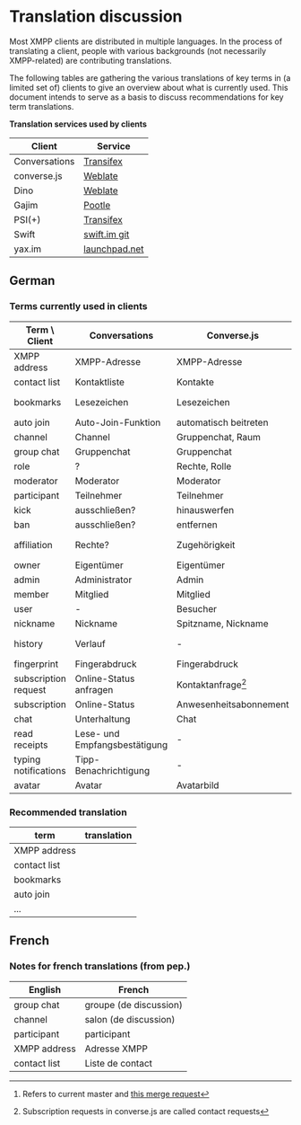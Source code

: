 # Translation discussion

Most XMPP clients are distributed in multiple languages. In the process of translating a client, people with various backgrounds (not necessarily XMPP-related) are contributing translations.

The following tables are gathering the various translations of key terms in (a limited set of) clients to give an overview about what is currently used. This document intends to serve as a basis to discuss recommendations for key term translations.


**Translation services used by clients**

Client        | Service
--------------|-------------------------------------------------------------------
Conversations | [Transifex](https://www.transifex.com/siacs/conversations/)
converse.js   | [Weblate](https://hosted.weblate.org/projects/conversejs/)
Dino          | [Weblate](https://hosted.weblate.org/projects/dino/)
Gajim         | [Pootle](https://translate.gajim.org/)
PSI(+)        | [Transifex](https://www.transifex.com/tehnick/psi-plus/)
Swift         | [swift.im git](https://swift.im/git/swift/tree/Swift/Translations)
yax.im        | [launchpad.net](https://translations.launchpad.net/yaxim/master)


## German

### Terms currently used in clients

| Term \ Client        | Conversations                 | Converse.js                   | Dino                   | Gajim[^gajim-MR]          | PSI(+)                       | Swift.im            | yax.im                            |
|----------------------|-------------------------------|-------------------------------|------------------------|---------------------------|------------------------------|---------------------|-----------------------------------|
| XMPP address         | XMPP-Adresse                  | XMPP-Adresse                  | JID                    | XMPP-Adresse              | JID                          | JID, Jabber-ID      | JID                               |
| contact list         | Kontaktliste                  | Kontakte                      | Kontaktliste           | Kontaktliste              | Kontaktliste                 | Kontaktliste        | Liste?                            |
| bookmarks            | Lesezeichen                   | Lesezeichen                   | -                      | Gespeicherte Gruppenchats | Lesezeichen                  | Lesezeichen         | -                                 |
| auto join            | Auto-Join-Funktion            | automatisch beitreten         | -                      | automatisch beitreten     | automatisch beitreten        | -                   | -                                 |
| channel              | Channel                       | Gruppenchat, Raum             | Kanal/Konferenz        | Gruppenchat               | Gruppenchat, Chatraum        | Chatraum            | Gruppenchat                       |
| group chat           | Gruppenchat                   | Gruppenchat                   | Raum                   | Gruppenchat               | Gruppenchat, Chatraum        | Chatraum            | Gruppenchat                       |
| role                 | ?                             | Rechte, Rolle                 | -                      | Rolle                     | Rolle, Funktion              | Rolle               | -                                 |
| moderator            | Moderator                     | Moderator                     | -                      | Moderator                 | Moderator                    | Moderator           | -                                 |
| participant          | Teilnehmer                    | Teilnehmer                    | members ?              | Teilnehmer                | Teilnehmer                   | Teilnehmer          | Teilnehmer                        |
| kick                 | ausschließen?                 | hinauswerfen                  | hinauswerfen           | rauswerfen                | rauswerfen                   | rausschmeißen       | kick                              |
| ban                  | ausschließen?                 | entfernen                     | -                      | sperren                   | verbannen                    | verbannen           | ban                               |
| affiliation          | Rechte?                       | Zugehörigkeit                 | -                      | Gruppenzugehörigkeit      | Mitgliedschaft, Angliederung | Zugehörigkeit       | -                                 |
| owner                | Eigentümer                    | Eigentümer                    | Eigentümer             | Besitzer                  | Besitzer                     | Besitzer            | -                                 |
| admin                | Administrator                 | Admin                         | Administrator          | Administrator             | Administrator                | Administrator       | -                                 |
| member               | Mitglied                      | Mitglied                      | Mitglied               | Mitglied                  | Mitglied                     | Mitglied            | -                                 |
| user                 | -                             | Besucher                      | Gast                   | -                         | -                            | -                   | -                                 |
| nickname             | Nickname                      | Spitzname, Nickname           | Spitzname              | Spitzname                 | Spitzname                    | Spitzname, Nickname | Nickname                          |
| history              | Verlauf                       | -                             | Gesprächsverlauf       | Unterhaltungsverlauf      | Nachrichtenchronik           | Verlauf             | Chatverlauf, Unterhaltungsverlauf |
| fingerprint          | Fingerabdruck                 | Fingerabdruck                 | Fingerabdruck          | Fingerabdruck             | Fingerabdruck                | -                   | -                                 |
| subscription request | Online-Status anfragen        | Kontaktanfrage[^sub-converse] | Kontaktanfrage         | Kontaktanfrage            | Anfrage                      | Anfrage             | Abonnementanfrage                 |
| subscription         | Online-Status                 | Anwesenheitsabonnement        | -                      | Abonnement                | Abonnement                   | Abonnement          | -                                 |
| chat                 | Unterhaltung                  | Chat                          | Unterhaltung           | Chat                      | Chat                         | Chat                | (Unterhaltung)                    |
| read receipts        | Lese- und Empfangsbestätigung | -                             | Lesebestätigungen      | Empfangsbestätigungen     | Übermittlungsbestätigung     | Empfangsbestätigung | -                                 |
| typing notifications | Tipp-Benachrichtigung         | -                             | Tippbenachrichtigungen | Chatstatus                | Tipp-Benachrichtigung        | -                   | -                                 |
| avatar               | Avatar                        | Avatarbild                    | -                      | Kontaktbild               | Avatar                       | Bild                | -                                 |

### Recommended translation

term         | translation
-------------|------------
XMPP address |
contact list |
bookmarks    |
auto join    |
...          |


## French

### Notes for french translations (from pep.)

English      | French
-------------|-----------------------
group chat   | groupe (de discussion)
channel      | salon (de discussion)
participant  | participant
XMPP address | Adresse XMPP
contact list | Liste de contact


<!-- Footnotes -->

[^gajim-MR]: Refers to current master and [this merge request](https://dev.gajim.org/gajim/gajim/merge_requests/384)
[^sub-converse]: Subscription requests in converse.js are called contact requests

